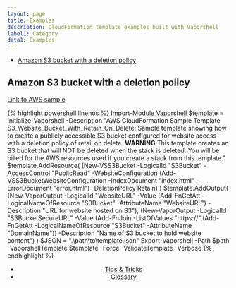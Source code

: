 ```yaml
---
layout: page
title: Examples
description: CloudFormation template examples built with Vaporshell
label1: Category
data1: Examples
---
```

<!-- TOC -->

- [Amazon S3 bucket with a deletion policy](#amazon-s3-bucket-with-a-deletion-policy)

<!-- /TOC -->
## Amazon S3 bucket with a deletion policy 

[Link to AWS sample](https://s3-us-west-1.amazonaws.com/cloudformation-templates-us-west-1/S3_Website_Bucket_With_Retain_On_Delete.template)

{% highlight powershell linenos %}
Import-Module Vaporshell
$template = Initialize-Vaporshell -Description "AWS CloudFormation Sample Template S3_Website_Bucket_With_Retain_On_Delete: Sample template showing how to create a publicly accessible S3 bucket configured for website access with a deletion policy of retail on delete. **WARNING** This template creates an S3 bucket that will NOT be deleted when the stack is deleted. You will be billed for the AWS resources used if you create a stack from this template."
$template.AddResource( (New-VSS3Bucket -LogicalId "S3Bucket" -AccessControl "PublicRead" -WebsiteConfiguration (Add-VSS3BucketWebsiteConfiguration -IndexDocument "index.html" -ErrorDocument "error.html") -DeletionPolicy Retain) )
$template.AddOutput(
    (New-VaporOutput -LogicalId "WebsiteURL" -Value (Add-FnGetAtt -LogicalNameOfResource "S3Bucket" -AttributeName "WebsiteURL") -Description "URL for website hosted on S3"),
    (New-VaporOutput -LogicalId "S3BucketSecureURL" -Value (Add-FnJoin -ListOfValues "https://",(Add-FnGetAtt -LogicalNameOfResource "S3Bucket" -AttributeName "DomainName")) -Description "Name of S3 bucket to hold website content")
)
$JSON = ".\path\to\template.json"
Export-Vaporshell -Path $path -VaporshellTemplate $template -Force -ValidateTemplate -Verbose
{% endhighlight %}


<center>
    <ul class="actions">
        <li><a href="{{ "/docs/tips" | prepend: site.url }}" class="button fit">Tips & Tricks</a></li>
        <li><a href="{{ "/docs/glossary" | prepend: site.url }}" class="button special fit">Glossary</a></li>
    </ul>
</center>
